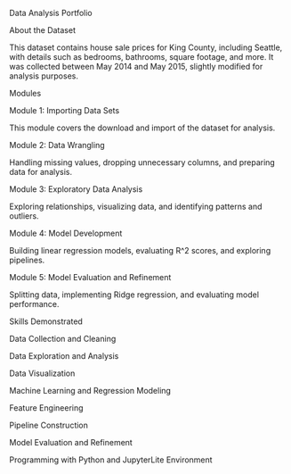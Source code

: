 Data Analysis Portfolio

About the Dataset

This dataset contains house sale prices for King County, including Seattle, with details such as bedrooms, bathrooms, square footage, and more. It was collected between May 2014 and May 2015, slightly modified for analysis purposes.

Modules

Module 1: Importing Data Sets

This module covers the download and import of the dataset for analysis.

Module 2: Data Wrangling

Handling missing values, dropping unnecessary columns, and preparing data for analysis.

Module 3: Exploratory Data Analysis

Exploring relationships, visualizing data, and identifying patterns and outliers.

Module 4: Model Development

Building linear regression models, evaluating R^2 scores, and exploring pipelines.

Module 5: Model Evaluation and Refinement

Splitting data, implementing Ridge regression, and evaluating model performance.

Skills Demonstrated

Data Collection and Cleaning

Data Exploration and Analysis

Data Visualization

Machine Learning and Regression Modeling

Feature Engineering

Pipeline Construction

Model Evaluation and Refinement

Programming with Python and JupyterLite Environment
